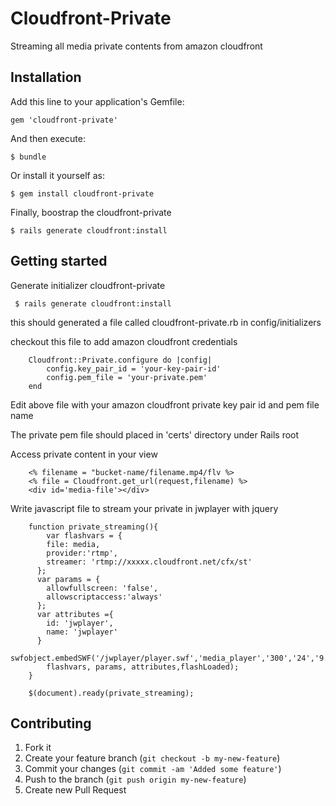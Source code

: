 # Cloudfront-Private

Streaming all media private contents from amazon cloudfront  

## Installation

Add this line to your application's Gemfile:

    gem 'cloudfront-private'

And then execute:

    $ bundle

Or install it yourself as:

    $ gem install cloudfront-private
    
Finally, boostrap the cloudfront-private

    $ rails generate cloudfront:install		    

## Getting started

Generate initializer cloudfront-private
 
     $ rails generate cloudfront:install
     
this should generated a file called cloudfront-private.rb in config/initializers

checkout this file to add amazon cloudfront credentials

		Cloudfront::Private.configure do |config|
			config.key_pair_id = 'your-key-pair-id'
			config.pem_file = 'your-private.pem'
		end
		
Edit above file with your amazon cloudfront private key pair id and pem file name

The private pem file should placed in 'certs' directory under Rails root
   
Access private content in your view

		<% filename = "bucket-name/filename.mp4/flv %> 
		<% file = Cloudfront.get_url(request,filename) %>
		<div id='media-file'></div>

Write javascript file to stream your private in jwplayer with jquery

		function private_streaming(){
			var flashvars = {
		    file: media,
		    provider:'rtmp',
		    streamer: 'rtmp://xxxxx.cloudfront.net/cfx/st'    
		  };
		  var params = {
		  	allowfullscreen: 'false', 
		  	allowscriptaccess:'always'
		  };
		  var attributes ={
		  	id: 'jwplayer',
		  	name: 'jwplayer'
		  }
		  swfobject.embedSWF('/jwplayer/player.swf','media_player','300','24','9.0.115','false', 
		  	flashvars, params, attributes,flashLoaded);  	
		}
		
		$(document).ready(private_streaming);
		
		              
## Contributing

1. Fork it
2. Create your feature branch (`git checkout -b my-new-feature`)
3. Commit your changes (`git commit -am 'Added some feature'`)
4. Push to the branch (`git push origin my-new-feature`)
5. Create new Pull Request
